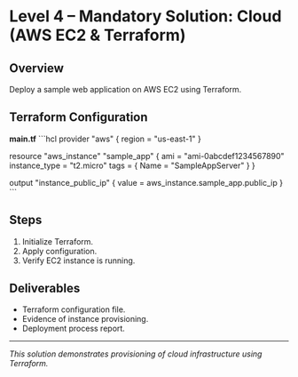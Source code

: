 # Level 4 – Mandatory Solution: Cloud (AWS EC2 & Terraform)

## Overview
Deploy a sample web application on AWS EC2 using Terraform.

## Terraform Configuration

**main.tf**
\`\`\`hcl
provider "aws" {
  region = "us-east-1"
}

resource "aws_instance" "sample_app" {
  ami           = "ami-0abcdef1234567890"
  instance_type = "t2.micro"
  tags = {
    Name = "SampleAppServer"
  }
}

output "instance_public_ip" {
  value = aws_instance.sample_app.public_ip
}
\`\`\`

## Steps
1. Initialize Terraform.
2. Apply configuration.
3. Verify EC2 instance is running.

## Deliverables
- Terraform configuration file.
- Evidence of instance provisioning.
- Deployment process report.

---

*This solution demonstrates provisioning of cloud infrastructure using Terraform.*
